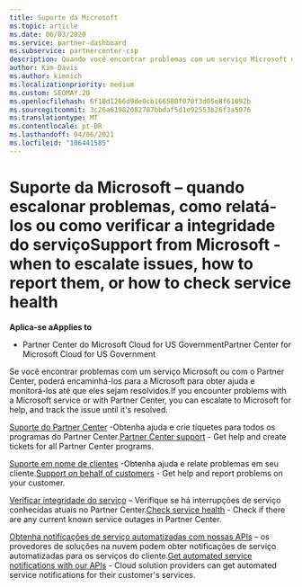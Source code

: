 ```yaml
---
title: Suporte da Microsoft
ms.topic: article
ms.date: 06/03/2020
ms.service: partner-dashboard
ms.subservice: partnercenter-csp
description: Quando você encontrar problemas com um serviço Microsoft ou com o Partner Center, poderá encaminhá-los para a Microsoft para obter ajuda e monitorar os problemas até que eles sejam resolvidos.
author: Kim-Davis
ms.author: kimnich
ms.localizationpriority: medium
ms.custom: SEOMAY.20
ms.openlocfilehash: 6f10d1266d9de0cb166580f070f3d05e8f61092b
ms.sourcegitcommit: 3c26a61982082787bbdaf5d1e92553b26f3a5076
ms.translationtype: MT
ms.contentlocale: pt-BR
ms.lasthandoff: 04/06/2021
ms.locfileid: "106441585"
---
```

# <a name="support-from-microsoft---when-to-escalate-issues-how-to-report-them-or-how-to-check-service-health"></a><span data-ttu-id="35f72-103">Suporte da Microsoft – quando escalonar problemas, como relatá-los ou como verificar a integridade do serviço</span><span class="sxs-lookup"><span data-stu-id="35f72-103">Support from Microsoft - when to escalate issues, how to report them, or how to check service health</span></span>

<span data-ttu-id="35f72-104">**Aplica-se a**</span><span class="sxs-lookup"><span data-stu-id="35f72-104">**Applies to**</span></span>

- <span data-ttu-id="35f72-105">Partner Center do Microsoft Cloud for US Government</span><span class="sxs-lookup"><span data-stu-id="35f72-105">Partner Center for Microsoft Cloud for US Government</span></span>

<span data-ttu-id="35f72-106">Se você encontrar problemas com um serviço Microsoft ou com o Partner Center, poderá encaminhá-los para a Microsoft para obter ajuda e monitorá-los até que eles sejam resolvidos.</span><span class="sxs-lookup"><span data-stu-id="35f72-106">If you encounter problems with a Microsoft service or with Partner Center, you can escalate to Microsoft for help, and track the issue until it's resolved.</span></span>

<span data-ttu-id="35f72-107">[Suporte do Partner Center](report-problems-with-partner-center.md) -Obtenha ajuda e crie tíquetes para todos os programas do Partner Center.</span><span class="sxs-lookup"><span data-stu-id="35f72-107">[Partner Center support](report-problems-with-partner-center.md) - Get help and create tickets for all Partner Center programs.</span></span>

<span data-ttu-id="35f72-108">[Suporte em nome de clientes](report-problems-on-behalf-of-a-customer.md) -Obtenha ajuda e relate problemas em seu cliente.</span><span class="sxs-lookup"><span data-stu-id="35f72-108">[Support on behalf of customers](report-problems-on-behalf-of-a-customer.md) - Get help and report problems on your customer.</span></span>

<span data-ttu-id="35f72-109">[Verificar integridade do serviço](check-service-health.md) – Verifique se há interrupções de serviço conhecidas atuais no Partner Center.</span><span class="sxs-lookup"><span data-stu-id="35f72-109">[Check service health](check-service-health.md) - Check if there are any current known service outages in Partner Center.</span></span>

<span data-ttu-id="35f72-110">[Obtenha notificações de serviço automatizadas com nossas APIs](get-automated-service-notifications-with-our-apis.md) – os provedores de soluções na nuvem podem obter notificações de serviço automatizadas para os serviços do cliente.</span><span class="sxs-lookup"><span data-stu-id="35f72-110">[Get automated service notifications with our APIs](get-automated-service-notifications-with-our-apis.md) - Cloud solution providers can get automated service notifications for their customer's services.</span></span>


 

 



